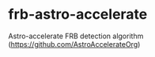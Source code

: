 # frb-astro-accelerate
Astro-accelerate FRB detection algorithm (https://github.com/AstroAccelerateOrg)
